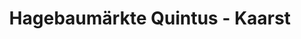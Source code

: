 ---
title: "Hagebaumärkte Quintus - Kaarst"
url: /kaarst/hagebaumaerkte-quintus-kaarst/
shop: Baumarkt
---
